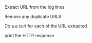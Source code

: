 Extract URL from the log lines.

Remove any duplicate URLS

Do a a curl for each of the URL extracted

print the HTTP response
